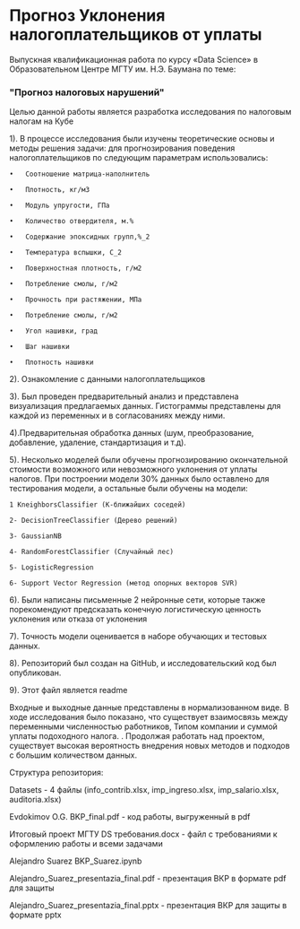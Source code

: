 
# Прогноз Уклонения налогоплательщиков от уплаты 

Выпускная квалификационная работа по курсу «Data Science»
в Образовательном Центре МГТУ им. Н.Э. Баумана по теме:

### "Прогноз налоговых нарушений"
Целью данной работы является разработка исследования по налоговым налогам на Кубе 

1). В процессе исследования были изучены теоретические основы и методы решения задачи: для прогнозирования поведения налогоплательщиков по следующим параметрам использовались:

    •	Соотношение матрица-наполнитель

    •	Плотность, кг/м3

    •	Модуль упругости, ГПа

    •	Количество отвердителя, м.%

    •	Содержание эпоксидных групп,%_2

    •	Температура вспышки, С_2

    •	Поверхностная плотность, г/м2

    •	Потребление смолы, г/м2

    •	Прочность при растяжении, МПа

    •	Потребление смолы, г/м2

    •	Угол нашивки, град

    •	Шаг нашивки

    •	Плотность нашивки

2). Ознакомление с данными налогоплательщиков

3). Был проведен предварительный анализ и представлена визуализация предлагаемых данных. Гистограммы представлены для каждой из переменных и в согласованиях между ними.  

4).Предварительная обработка данных (шум, преобразование, добавление, удаление, стандартизация и т.д).

5). Несколько моделей были обучены прогнозированию окончательной стоимости возможного или невозможного уклонения от уплаты налогов. При построении модели 30% данных было оставлено для тестирования модели, а остальные были обучены на модели:

	1 KneighborsClassifier (К-ближайших соседей)

	2- DecisionTreeClassifier (Дерево решений)

	3- GaussianNB

	4- RandomForestClassifier (Случайный лес)

	5- LogisticRegression

	6- Support Vector Regression (метод опорных векторов SVR)

 6). Были написаны письменные 2 нейронные сети, которые также порекомендуют предсказать конечную логистическую ценность уклонения или отказа от уклонения

 7). Точность модели оценивается в наборе обучающих и тестовых данных.

8). Репозиторий был создан на GitHub, и исследовательский код был опубликован.

9). Этот файл является readme

Входные и выходные данные представлены в нормализованном виде. В ходе исследования было показано, что существует взаимосвязь между переменными численностью работников, Типом компании и суммой уплаты подоходного налога.
. Продолжая работать над проектом, существует высокая вероятность внедрения новых методов и подходов с большим количеством данных.

Структура репозитория:

Datasets - 4  файлы (info_contrib.xlsx, imp_ingreso.xlsx, imp_salario.xlsx, auditoria.xlsx)


Evdokimov O.G. BKP_final.pdf - код работы, выгруженный в pdf

Итоговый проект МГТУ DS требования.docx - файл с требованиями к оформлению работы и всеми задачами

Alejandro Suarez BKP_Suarez.ipynb 

Alejandro_Suarez_presentazia_final.pdf - презентация ВКР в формате pdf для защиты

Alejandro_Suarez_presentazia_final.pptx - презентация ВКР для защиты в формате pptx

